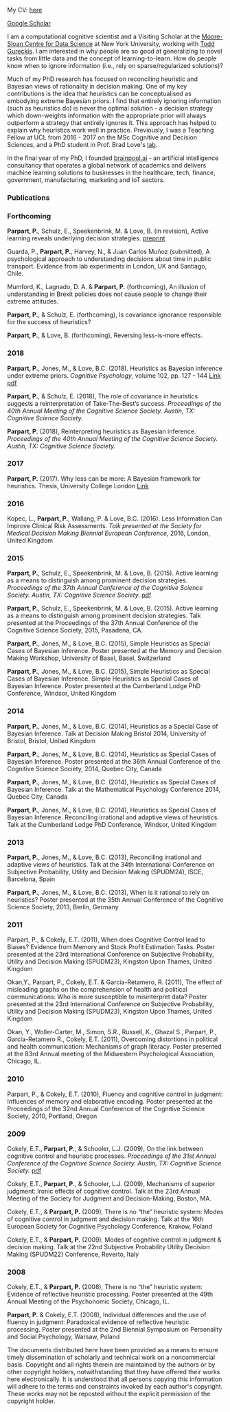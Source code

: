 
My CV: [here](https://paulaparpart.github.io/pdf/CV_Paula%20Parpart%20academic.pdf)

[Google Scholar](https://scholar.google.co.uk/citations?user=NzxL4G4AAAAJ&hl=en)

I am a computational cognitive scientist and a Visiting Scholar at the [Moore-Sloan Centre for Data Science](https://cds.nyu.edu/) at New York University, working with [Todd Gureckis](http://gureckislab.org/papers.php). I am interested in why people are so good at generalizing to novel tasks from little data and the concept of learning-to-learn. How do people know when to ignore information (i.e., rely on sparse/regularized solutions)?

Much of my PhD research has focused on reconciling heuristic and Bayesian views of rationality in decision making. One of my key contributions is the idea that heuristics can be conceptualised as embodying extreme Bayesian priors. I find that entirely ignoring information (such as heuristics do) is never the optimal solution - a decision strategy which down-weights information with the appropriate prior will always outperform a strategy that entirely ignores it. This approach has helped to explain why heuristics work well in practice. Previously, I was a Teaching Fellow at UCL from 2016 - 2017 on the MSc Cognitive and Decision Sciences, and a PhD student in Prof. Brad Love's [lab](http://bradlove.org/lab).

In the final year of my PhD, I founded [brainpool.ai](http://brainpool.ai/) - an artificial intelligence consultancy that operates a global network of academics and delivers machine learning solutions to businesses in the healthcare, tech, finance, government, manufacturing, marketing and IoT sectors. 



###  Publications

###  Forthcoming 
**Parpart, P.**, Schulz, E., Speekenbrink, M. & Love, B. (in revision), Active learning
reveals underlying decision strategies. [preprint](https://doi.org/10.1101/239558)

Guarda, P., **Parpart, P.**, Harvey, N., & Juan Carlos Muñoz (submitted), A psychological
approach to understanding decisions about time in public transport. Evidence
from lab experiments in London, UK and Santiago, Chile.

Mumford, K., Lagnado, D. A. & **Parpart, P.** (forthcoming), An illusion of understanding
in Brexit policies does not cause people to change their extreme attitudes.

**Parpart, P.**, & Schulz, E. (forthcoming), Is covariance ignorance responsible for the
success of heuristics?

**Parpart, P.**, & Love, B. (forthcoming), Reversing less-is-more effects.


###  2018

**Parpart, P.**, Jones, M., & Love, B.C. (2018). Heuristics as Bayesian inference under extreme priors.
_Cognitive Psychology_, volume 102, pp. 127 - 144 [Link](https://www.sciencedirect.com/science/article/pii/S0010028517303286)
[pdf](https://paulaparpart.github.io/pdf/PsyCog.pdf)

**Parpart, P.**, & Schulz, E. (2018), The role of covariance in heuristics suggests a reinterpretation of Take-The-Best’s success. _Proceedings of the 40th Annual Meeting of the Cognitive Science Society. Austin, TX: Cognitive Science Society._

**Parpart, P.** (2018), Reinterpreting heuristics as Bayesian inference. _Proceedings of the 40th Annual Meeting of the Cognitive Science Society. Austin, TX: Cognitive Science Society._

###  2017

**Parpart, P.** (2017). Why less can be more: A Bayesian framework for heuristics. Thesis, University College London [Link](http://discovery.ucl.ac.uk/10024597/1/PARPART_10024597_Thesis.pdf)


###  2016

Kopec, L., **Parpart, P.**, Wallang, P. & Love, B.C. (2016). Less Information Can
Improve Clinical Risk Assessments. _Talk presented at the Society for Medical
Decision Making Biennial European Conference_, 2016, London, United Kingdom 


###  2015

**Parpart, P.**, Schulz, E., Speekenbrink, M. & Love, B. (2015). Active learning as a means to distinguish among prominent decision strategies. _Proceedings of the 37th Annual Conference of the Cognitive Science Society. Austin, TX: Cognitive Science Society._ [pdf](https://mindmodeling.org/cogsci2015/papers/0317/paper0317.pdf)

**Parpart, P.**, Schulz, E., Speekenbrink, M. & Love, B. (2015). Active learning as a
means to distinguish among prominent decision strategies. Talk presented at the
Proceedings of the 37th Annual Conference of the Cognitive Science Society, 2015,
Pasadena, CA.

**Parpart, P.**, Jones, M., & Love, B.C. (2015), Simple Heuristics as Special Cases of
Bayesian Inference. Poster presented at the Memory and Decision Making Workshop,
University of Basel, Basel, Switzerland

**Parpart, P.**, Jones, M., & Love, B.C. (2015), Simple Heuristics as Special Cases of
Bayesian Inference. Simple Heuristics as Special Cases of Bayesian Inference. Poster
presented at the Cumberland Lodge PhD Conference, Windsor, United Kingdom

### 2014

**Parpart, P.**, Jones, M., & Love, B.C. (2014), Heuristics as a Special Case of
Bayesian Inference. Talk at Decision Making Bristol 2014, University of Bristol,
Bristol, United Kingdom

**Parpart, P.**, Jones, M., & Love, B.C. (2014), Heuristics as Special Cases of Bayesian
Inference. Poster presented at the 36th Annual Conference of the Cognitive Science
Society, 2014, Quebec City, Canada

**Parpart, P.**, Jones, M., & Love, B.C. (2014), Heuristics as Special Cases of Bayesian
Inference. Talk at the Mathematical Psychology Conference 2014, Quebec City,
Canada

**Parpart, P.**, Jones, M., & Love, B.C. (2014), Heuristics as Special Cases of
Bayesian Inference. Reconciling irrational and adaptive views of heuristics. Talk at
the Cumberland Lodge PhD Conference, Windsor, United Kingdom

### 2013 
**Parpart, P.**, Jones, M., & Love, B.C. (2013), Reconciling irrational and adaptive
views of heuristics. Talk at the 34th International Conference on Subjective
Probability, Utility and Decision Making (SPUDM24), ISCE, Barcelona, Spain

**Parpart, P.**, Jones, M., & Love, B.C. (2013), When is it rational to rely on
heuristics? Poster presented at the 35th Annual Conference of the Cognitive Science
Society, 2013, Berlin, Germany

### 2011

Parpart, P., & Cokely, E.T. (2011), When does Cognitive Control lead to Biases?
Evidence from Memory and Stock Profit Estimation Tasks. Poster presented at
the 23rd International Conference on Subjective Probability, Utility and Decision
Making (SPUDM23), Kingston Upon Thames, United Kingdom

Okan,Y., Parpart, P., Cokely, E.T. & Garcia-Retamero, R. (2011), The effect of misleading
graphs on the comprehension of health and political communications: Who
is more susceptible to misinterpret data? Poster presented at the 23rd International
Conference on Subjective Probability, Utility and Decision Making (SPUDM23),
Kingston Upon Thames, United Kingdom

Okan, Y., Woller-Carter, M., Simon, S.R., Russell, K., Ghazal S., Parpart, P.,
Garcia-Retamero R., Cokely, E.T. (2011), Overcoming distortions in political and
health communication: Mechanisms of graph literacy. Poster presented at the 83rd
Annual meeting of the Midwestern Psychological Association, Chicago, IL.

### 2010

Parpart, P., & Cokely, E.T. (2010), Fluency and cognitive control in judgment:
Influences of memory and elaborative encoding. Poster presented at the Proceedings
of the 32nd Annual Conference of the Cognitive Science Society, 2010, Portland,
Oregon

### 2009

Cokely, E.T., **Parpart, P.**, & Schooler, L.J. (2009), On the link between cognitive
control and heuristic processes. _Proceedings of the 31st Annual Conference of the Cognitive Science Society. Austin, TX: Cognitive Science Society._ [pdf](https://escholarship.org/uc/item/6qj0k72h)


Cokely, E.T., **Parpart, P.**, & Schooler, L.J. (2009), Mechanisms of superior judgment:
Ironic effects of cognitive control. Talk at the 23rd Annual Meeting of the
Society for Judgment and Decision-Making, Boston, MA.

Cokely, E.T., & **Parpart, P.** (2009), There is no “the” heuristic system: Modes
of cognitive control in judgment and decision making. Talk at the 16th European
Society for Cognitive Psychology Conference, Krakow, Poland

Cokely, E.T., & **Parpart, P.** (2009), Modes of cognitive control in judgment &
decision making. Talk at the 22nd Subjective Probability Utility Decision Making
(SPUDM22) Conference, Reverto, Italy

### 2008

Cokely, E.T., & **Parpart, P.** (2008), There is no “the” heuristic system: Evidence
of reflective heuristic processing. Poster presented at the 49th Annual Meeting of
the Psychonomic Society, Chicago, IL.

**Parpart, P.** & Cokely, E.T. (2008), Individual differences and the use of fluency in
judgment: Paradoxical evidence of reflective heuristic processing. Poster presented
at the 2nd Biennial Symposium on Personality and Social Psychology, Warsaw,
Poland



The documents distributed here have been provided as a means to ensure timely dissemination of scholarly and technical work on a noncommercial basis. Copyright and all rights therein are maintained by the authors or by other copyright holders, notwithstanding that they have offered their works here electronically. It is understood that all persons copying this information will adhere to the terms and constraints invoked by each author's copyright. These works may not be reposted without the explicit permission of the copyright holder.





